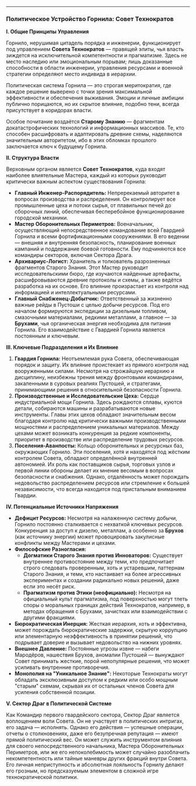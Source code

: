 
---

### **Политическое Устройство Горнила: Совет Технократов**

**I. Общие Принципы Управления**

Горнило, нерушимая цитадель порядка и инженерии, функционирует под управлением **Совета Технократов** — правящей элиты, чья власть зиждется на исключительной компетентности и прагматизме. Здесь не место наследию или эмоциональным порывам; лишь доказанные способности в области инженерии, управления ресурсами и военной стратегии определяют место индивида в иерархии.

Политическая система Горнила — это строгая меритократия, где каждое решение выверено с точки зрения максимальной эффективности и обеспечения выживания. Эмоции и личные амбиции публично порицаются, но их скрытое влияние, подобно тени, всегда присутствует в коридорах власти.

Особое почитание воздаётся **Старому Знанию** — фрагментам докатастрофических технологий и информационных массивов. Те, кто способен расшифровать и адаптировать древние схемы, наделяются значительным авторитетом, ибо в этих обломках прошлого заключается ключ к будущему Горнила.

**II. Структура Власти**

Верховным органом является **Совет Технократов**, куда входят наиболее влиятельные Мастера, каждый из которых руководит критически важным аспектом существования Горнила:

- **Главный Инженер-Распорядитель:** Непререкаемый авторитет в вопросах производства и распределения. Он контролирует все промышленные цеха и потоки сырья, от плавильных печей до сборочных линий, обеспечивая бесперебойное функционирование городской механики.
- **Мастер Оборонительных Периметров:** Военачальник, осуществляющий непосредственное командование всей Гвардией Горнила и всеми фортификационными сооружениями. В его ведении — внешняя и внутренняя безопасность, планирование военных кампаний и поддержание боевой готовности. Ему подчиняются все командиры секторов, включая Сектора Драга.
- **Архивариус-Логист:** Хранитель и толкователь разрозненных фрагментов Старого Знания. Этот Мастер руководит исследовательскими бюро, где изучаются найденные артефакты, расшифровываются древние протоколы и схемы, а также ведётся разработка на их основе. Его влияние произрастает из контроля над информацией и интеллектуальными ресурсами.
- **Главный Снабженец-Добытчик:** Ответственный за жизненно важные рейды в Пустоши с целью добычи ресурсов. Под его началом формируются экспедиции за дизельным топливом, смазочными материалами, редкими металлами, а главное — за **Брухами**, чья органическая энергия необходима для питания Горнила. Его взаимодействие с Гвардией Горнила является постоянным и ключевым.

**III. Ключевые Подразделения и Их Влияние**

1. **Гвардия Горнила:** Неотъемлемая рука Совета, обеспечивающая порядок и защиту. Их влияние проистекает из прямого контроля над вооруженными силами. Несмотря на строжайшую иерархию и дисциплину, неизбежны трения между фронтовыми командирами, закаленными в суровых реалиях Пустошей, и стратегами, принимающими решения в относительной безопасности Горнила.
2. **Производственные и Исследовательские Цеха:** Сердце индустриальной мощи Горнила. Здесь рождаются сплавы, куются детали, собираются машины и разрабатываются новые инструменты. Главы этих цехов обладают значительным весом благодаря контролю над критически важными производственными мощностями и распределением уникальных материалов. Между цехами может возникать конкуренция за редкие компоненты, приоритет в производстве или распределение трудовых ресурсов.
3. **Поселения-Аванпосты:** Кольцо оборонительных и ресурсных баз, окружающих Горнило. Эти поселения, хотя и находятся под жёстким контролем Совета, обладают определённой внутренней автономией. Их роль как поставщиков сырья, торговых узлов и первой линии обороны делает их мнение весомым в вопросах безопасности и снабжения. Однако, отдалённость может порождать недовольство распределением ресурсов или стремление к большей независимости, что всегда находится под пристальным вниманием Гвардии.

**IV. Потенциальные Источники Напряжения**

- **Дефицит Ресурсов:** Несмотря на налаженную систему добычи, Горнило постоянно сталкивается с нехваткой ключевых ресурсов. Конкуренция за доступ к дизелю, металлам, а особенно за **Брухов** (как источнику энергии) может провоцировать закулисные конфликты между Мастерами и цехами.
- **Философские Разногласия:**
    - **Догматики Старого Знания против Инноваторов:** Существует внутреннее противостояние между теми, кто предпочитает строго следовать проверенным, хоть и устаревшим, паттернам Старого Знания, и теми, кто настаивает на более агрессивных экспериментах и создании радикально новых решений, даже если это несёт риск.
    - **Прагматизм против Этики (неофициально):** Несмотря на официальный культ прагматизма, под поверхностью могут тлеть споры о моральных границах действий Технократов, например, в методах обращения с Брухами, зачистках или взаимодействии с другими фракциями.
- **Бюрократическая Инерция:** Жесткая иерархия, хоть и эффективна, может порождать бюрократические задержки, скрытую коррупцию или элементарную неэффективность в принятии решений, что подрывает доверие и вызывает недовольство на нижних уровнях.
- **Внешнее Давление:** Постоянные угрозы извне — набеги Мародёров, нашествия Брухов, аномалии Пустошей — вынуждают Совет принимать жесткие, порой непопулярные решения, что может усиливать внутренние противоречия.
- **Монополия на "Уникальное Знание":** Некоторые Технократы могут обладать эксклюзивным доступом к редким или особо мощным "старым" схемам, скрывая их от остальных членов Совета для усиления собственной позиции.

**V. Сектор Драг в Политической Системе**

Как Командир первого гвардейского сектора, Сектор Драг является воплощением воли Совета. Он не участвует в политических интригах, его задача — исполнять. Однако его действия — успешные операции, отчеты о столкновениях, даже его безупречная репутация — имеют прямой политический вес. Он может служить инструментом влияния для своего непосредственного начальника, Мастера Оборонительных Периметров, или же его непоколебимость может случайно разоблачить некомпетентность или тайные маневры других фракций внутри Совета. Его личная неприступность и абсолютная лояльность Горнилу делают его грозным, но предсказуемым элементом в сложной игре технократической политики.
